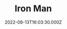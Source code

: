 ---
title: "Iron Man"
year: 2008
date: 2022-08-13T16:03:30.000Z
permalink: /almanac/movies/2022-08-13-iron-man/index.html
link: https://letterboxd.com/rknightuk/film/iron-man-2008/1/
rating: 3
tmdbid: 1726
---